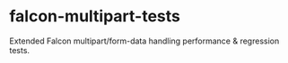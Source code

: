 # falcon-multipart-tests
Extended Falcon multipart/form-data handling performance &amp; regression tests.
